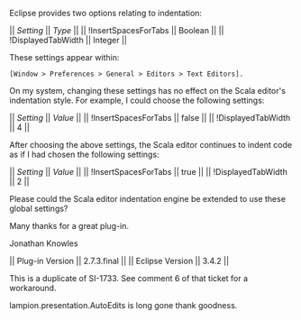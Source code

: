 Eclipse provides two options relating to indentation:

 || _Setting_ || _Type_ ||
 || !InsertSpacesForTabs || Boolean ||
 || !DisplayedTabWidth || Integer ||

These settings appear within:

    [Window > Preferences > General > Editors > Text Editors].

On my system, changing these settings has no effect on the Scala editor's indentation style. For example, I could choose the following settings:

 || _Setting_ || _Value_ ||
 || !InsertSpacesForTabs || false ||
 || !DisplayedTabWidth || 4 ||

After choosing the above settings, the Scala editor continues to indent code as if I had chosen the following settings:

 || _Setting_ || _Value_ ||
 || !InsertSpacesForTabs || true ||
 || !DisplayedTabWidth || 2 ||

Please could the Scala editor indentation engine be extended to use these global settings?

Many thanks for a great plug-in.

Jonathan Knowles

 || Plug-in Version || 2.7.3.final ||
 || Eclipse Version || 3.4.2 ||

This is a duplicate of SI-1733. See comment 6 of that ticket for a workaround.

lampion.presentation.AutoEdits is long gone thank goodness.
